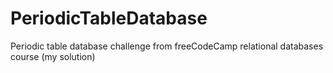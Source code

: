 # PeriodicTableDatabase
Periodic table database challenge from freeCodeCamp relational databases course (my solution)
